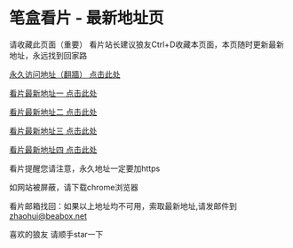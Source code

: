 # 笔盒看片 - 最新地址页

请收藏此页面（重要）
看片站长建议狼友Ctrl+D收藏本页面，本页随时更新最新地址，永远找到回家路

[永久访问地址（翻牆） 点击此处](https://beabox.net/)

[看片最新地址一 点击此处](https://bhc4w4p8d9e1.shop)

[看片最新地址二 点击此处](https://bht4y6g1j1x9.shop)

[看片最新地址三 点击此处](https://bhs1z2s7e8k6.shop)

[看片最新地址四 点击此处](https://bhz6t7k4o5c4.shop)

看片提醒您请注意，永久地址一定要加https

如网站被屏蔽，请下载chrome浏览器

看片邮箱找回：如果以上地址均不可用，索取最新地址,请发邮件到 zhaohui@beabox.net

喜欢的狼友 请顺手star一下